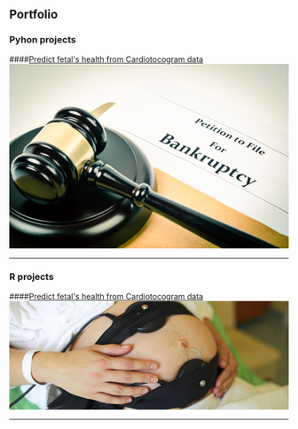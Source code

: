 ## Portfolio

### Pyhon projects

####[Predict fetal's health from Cardiotocogram data](https://github.com/gobrac/Portfolio/blob/c88ae2f098cf07ecaee81397487dcf9908e6527f/Analytics%20in%20economics%20and%20business%20_Project.ipynb)
<img src="images/bankrupt.jpg?raw=true"/>


---

### R projects 

####[Predict fetal's health from Cardiotocogram data](https://github.com/gobrac/Portfolio/blob/81193f3d42c1e7be6ac2c3a91854a1a1bf0e4177/Statistical%20Learning%20-%20Prof.%20Gottard.ipynb)
<img src="images/Cardiotocografia.jpg?raw=true"/>



---





